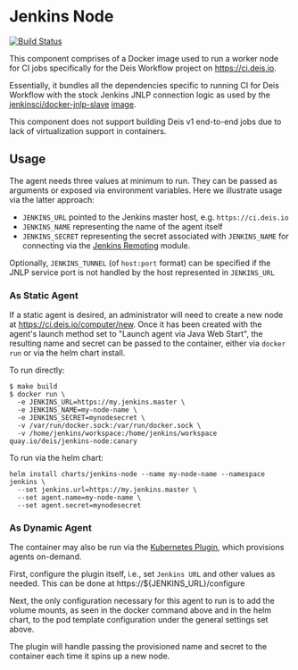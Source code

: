 # Jenkins Node
[![Build Status](https://ci.deis.io/job/jenkins-node/badge/icon)](https://ci.deis.io/job/jenkins-node)

This component comprises of a Docker image used to run a worker node for CI jobs specifically for the Deis Workflow project on https://ci.deis.io.

Essentially, it bundles all the dependencies specific to running CI for Deis Workflow with the stock Jenkins JNLP connection logic as used by the [jenkinsci/docker-jnlp-slave](https://github.com/jenkinsci/docker-jnlp-slave) [image](https://hub.docker.com/r/jenkinsci/jnlp-slave/).

This component does not support building Deis v1 end-to-end jobs due to lack of virtualization
support in containers.

## Usage

The agent needs three values at minimum to run.  They can be passed as arguments or exposed via environment variables.  Here we illustrate usage via the latter approach:
  * `JENKINS_URL` pointed to the Jenkins master host, e.g. `https://ci.deis.io`
  * `JENKINS_NAME` representing the name of the agent itself
  * `JENKINS_SECRET` representing the secret associated with `JENKINS_NAME` for connecting via the [Jenkins Remoting](https://github.com/jenkinsci/remoting) module.

Optionally, `JENKINS_TUNNEL` (of `host:port` format) can be specified if the JNLP service port is not handled by the host represented in `JENKINS_URL`

### As Static Agent

If a static agent is desired, an administrator will need to create a new node at https://ci.deis.io/computer/new. Once it has been created with the agent's launch method set to "Launch agent via Java Web Start", the resulting name and secret can be passed to the container, either via `docker run` or via the helm chart install.

To run directly:

```
$ make build
$ docker run \
  -e JENKINS_URL=https://my.jenkins.master \
  -e JENKINS_NAME=my-node-name \
  -e JENKINS_SECRET=mynodesecret \
  -v /var/run/docker.sock:/var/run/docker.sock \
  -v /home/jenkins/workspace:/home/jenkins/workspace quay.io/deis/jenkins-node:canary
```

To run via the helm chart:

```
helm install charts/jenkins-node --name my-node-name --namespace jenkins \
  --set jenkins.url=https://my.jenkins.master \
  --set agent.name=my-node-name \
  --set agent.secret=mynodesecret
```

### As Dynamic Agent

The container may also be run via the [Kubernetes Plugin](https://wiki.jenkins-ci.org/display/JENKINS/Kubernetes+Plugin), which provisions agents on-demand.  

First, configure the plugin itself, i.e., set `Jenkins URL` and other values as needed.  This can be done at https://${JENKINS_URL}/configure

Next, the only configuration necessary for this agent to run is to add the volume mounts, as seen in the docker command above and in the helm chart, to the pod template configuration under the general settings set above.  

The plugin will handle passing the provisioned name and secret to the container each time it spins up a new node.
